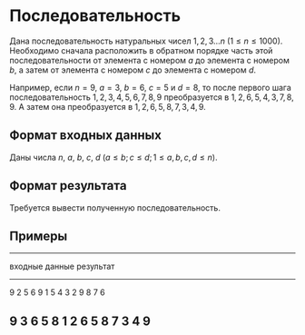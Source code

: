 # Последовательность

Дана последовательность натуральных чисел $1,2,3 \ldots n$
($1 \leqslant n \leqslant 1000$). Необходимо сначала расположить в обратном
порядке часть этой последовательности от элемента с номером $a$ до
элемента с номером $b$, а затем от элемента с номером $c$ до
элемента с номером $d$.

Например, если $n=9$, $a=3$, $b=6$, $c=5$ и $d=8$, то после первого
шага последовательность $1,2,3,4,5,6,7,8,9$ преобразуется в $1,2,6,5,4,3,7,8,9$.
А затем она преобразуется в $1,2,6,5,8,7,3,4,9$.
 
## Формат входных данных

Даны числа $n$, $a$, $b$, $c$, $d$ ($a \leqslant b; c \leqslant d; 1 \leqslant a, b, c, d \leqslant n$).

## Формат результата

Требуется вывести полученную последовательность.

## Примеры

------------------------------
входные данные  результат
--------------  --------------
9 2 5 6 9       1 5 4 3 2 9 8 7 6

9 3 6 5 8       1 2 6 5 8 7 3 4 9
------------------------------

